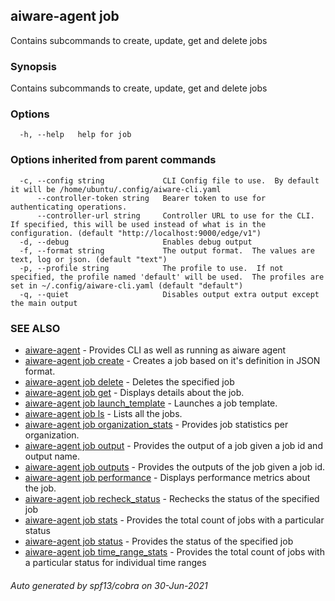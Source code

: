 ## aiware-agent job

Contains subcommands to create, update, get and delete jobs

### Synopsis

Contains subcommands to create, update, get and delete jobs

### Options

```
  -h, --help   help for job
```

### Options inherited from parent commands

```
  -c, --config string             CLI Config file to use.  By default it will be /home/ubuntu/.config/aiware-cli.yaml
      --controller-token string   Bearer token to use for authenticating operations.
      --controller-url string     Controller URL to use for the CLI.  If specified, this will be used instead of what is in the configuration. (default "http://localhost:9000/edge/v1")
  -d, --debug                     Enables debug output
  -f, --format string             The output format.  The values are text, log or json. (default "text")
  -p, --profile string            The profile to use.  If not specified, the profile named 'default' will be used.  The profiles are set in ~/.config/aiware-cli.yaml (default "default")
  -q, --quiet                     Disables output extra output except the main output
```

### SEE ALSO

* [aiware-agent](/cli/aiware-agent.md)	 - Provides CLI as well as running as aiware agent
* [aiware-agent job create](/cli/aiware-agent_job_create.md)	 - Creates a job based on it's definition in JSON format.
* [aiware-agent job delete](/cli/aiware-agent_job_delete.md)	 - Deletes the specified job
* [aiware-agent job get](/cli/aiware-agent_job_get.md)	 - Displays details about the job.
* [aiware-agent job launch_template](/cli/aiware-agent_job_launch_template.md)	 - Launches a job template.
* [aiware-agent job ls](/cli/aiware-agent_job_ls.md)	 - Lists all the jobs.
* [aiware-agent job organization_stats](/cli/aiware-agent_job_organization_stats.md)	 - Provides job statistics per organization.
* [aiware-agent job output](/cli/aiware-agent_job_output.md)	 - Provides the output of a job given a job id and output name.
* [aiware-agent job outputs](/cli/aiware-agent_job_outputs.md)	 - Provides the outputs of the job given a job id.
* [aiware-agent job performance](/cli/aiware-agent_job_performance.md)	 - Displays performance metrics about the job.
* [aiware-agent job recheck_status](/cli/aiware-agent_job_recheck_status.md)	 - Rechecks the status of the specified job
* [aiware-agent job stats](/cli/aiware-agent_job_stats.md)	 - Provides the total count of jobs with a particular status
* [aiware-agent job status](/cli/aiware-agent_job_status.md)	 - Provides the status of  the specified job
* [aiware-agent job time_range_stats](/cli/aiware-agent_job_time_range_stats.md)	 - Provides the total count of jobs with a particular status for individual time ranges

###### Auto generated by spf13/cobra on 30-Jun-2021
